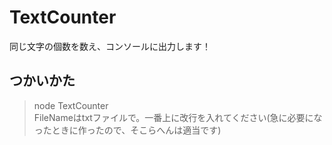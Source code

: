 # TextCounter
同じ文字の個数を数え、コンソールに出力します！  

## つかいかた
> node TextCounter <FileName>  
FileNameはtxtファイルで。一番上に改行を入れてください(急に必要になったときに作ったので、そこらへんは適当です)
